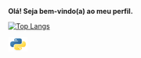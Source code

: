**Olá! Seja bem-vindo(a) ao meu perfil.**

[![Top Langs](https://github-readme-stats.vercel.app/api/top-langs/?username=ZumoariDev&layout=compact)](https://github.com/anuraghazra/github-readme-stats)

<div>
  <img align="center" alt="Rafa-Python" height="30" width="40" src="https://raw.githubusercontent.com/devicons/devicon/master/icons/python/python-original.svg">
</div>
